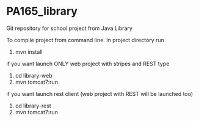 PA165_library
=============

Git repository for school project from Java Library


To compile project from command line. In project directory run
1) mvn install

if you want launch ONLY web project with stripes and REST type
1) cd library-web
2) mvn tomcat7:run

if you want launch rest client (web project with REST will be launched too)
1) cd library-rest
2) mvn tomcat7:run

